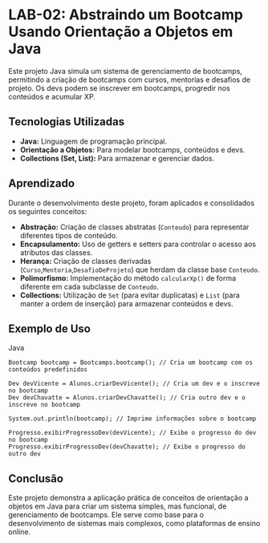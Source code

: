 # LAB-02: Abstraindo um Bootcamp Usando Orientação a Objetos em Java

Este projeto Java simula um sistema de gerenciamento de bootcamps, permitindo a criação de bootcamps com cursos, mentorias e desafios de projeto. Os devs podem se inscrever em bootcamps, progredir nos conteúdos e acumular XP.

## Tecnologias Utilizadas

* **Java:** Linguagem de programação principal.
* **Orientação a Objetos:** Para modelar bootcamps, conteúdos e devs.
* **Collections (Set, List):** Para armazenar e gerenciar dados.

## Aprendizado

Durante o desenvolvimento deste projeto, foram aplicados e consolidados os seguintes conceitos:

* **Abstração:** Criação de classes abstratas (`Conteudo`) para representar diferentes tipos de conteúdo.
* **Encapsulamento:** Uso de getters e setters para controlar o acesso aos atributos das classes.
* **Herança:** Criação de classes derivadas (`Curso`,`Mentoria`,`DesafioDeProjeto`) que herdam da classe base `Conteudo`.
* **Polimorfismo:** Implementação do método `calcularXp()` de forma diferente em cada subclasse de `Conteudo`.
* **Collections:** Utilização de `Set` (para evitar duplicatas) e `List` (para manter a ordem de inserção) para armazenar conteúdos e devs.

## Exemplo de Uso

Java

```
Bootcamp bootcamp = Bootcamps.bootcamp(); // Cria um bootcamp com os conteúdos predefinidos

Dev devVicente = Alunos.criarDevVicente(); // Cria um dev e o inscreve no bootcamp
Dev devChavatte = Alunos.criarDevChavatte(); // Cria outro dev e o inscreve no bootcamp

System.out.println(bootcamp); // Imprime informações sobre o bootcamp

Progresso.exibirProgressoDev(devVicente); // Exibe o progresso do dev no bootcamp
Progresso.exibirProgressoDev(devChavatte); // Exibe o progresso do outro dev
```

## Conclusão

Este projeto demonstra a aplicação prática de conceitos de orientação a objetos em Java para criar um sistema simples, mas funcional, de gerenciamento de bootcamps. Ele serve como base para o desenvolvimento de sistemas mais complexos, como plataformas de ensino online.


